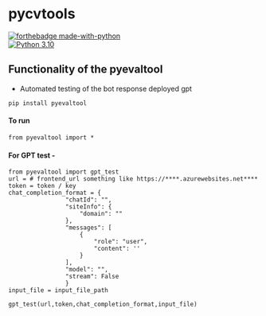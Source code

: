 # pycvtools

[![forthebadge made-with-python](http://ForTheBadge.com/images/badges/made-with-python.svg)](https://www.python.org/)                 
[![Python 3.10](https://img.shields.io/badge/python-3.10-blue.svg)](https://www.python.org/downloads/)   

## Functionality of the pyevaltool

- Automated testing of the bot response deployed gpt


```
pip install pyevaltool
```
#### To run
```
from pyevaltool import *
```
#### For GPT test -
```
from pyevaltool import gpt_test
url = # frontend_url something like https://****.azurewebsites.net****
token = token / key
chat_completion_format = {
                "chatId": "",
                "siteInfo": {
                    "domain": ""
                },
                "messages": [
                    {
                        "role": "user",
                        "content": ''
                    }
                ],
                "model": "",
                "stream": False
                }
input_file = input_file_path

gpt_test(url,token,chat_completion_format,input_file)
```


